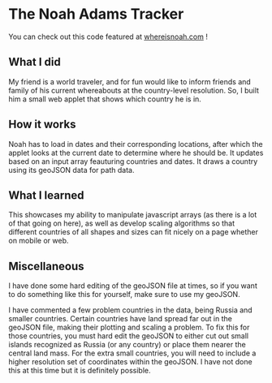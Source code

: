 # The Noah Adams Tracker

You can check out this code featured at [whereisnoah.com](whereisnoah.com) ! 

## What I did

My friend is a world traveler, and for fun would like to inform friends and family of his current whereabouts at the country-level resolution. So, I built him a small web applet that shows which country he is in. 

## How it works

Noah has to load in dates and their corresponding locations, after which the applet looks at the current date to determine where he should be. It updates based on an input array feauturing countries and dates. It draws a country using its geoJSON data for path data. 

## What I learned

This showcases my ability to manipulate javascript arrays (as there is a lot of that going on here), as well as develop scaling algorithms so that different countries of all shapes and sizes can fit nicely on a page whether on mobile or web. 

## Miscellaneous

I have done some hard editing of the geoJSON file at times, so if you want to do something like this for yourself, make sure to use my geoJSON. 

I have commented a few problem countries in the data, being Russia and smaller countries. Certain countries have land spread far out in the geoJSON file, making their plotting and scaling a problem. To fix this for those countries, you must hard edit the geoJSON to either cut out small islands recognized as Russia (or any country) or place them nearer the central land mass. For the extra small countries, you will need to include a higher resolution set of coordinates within the geoJSON. I have not done this at this time but it is definitely possible.



